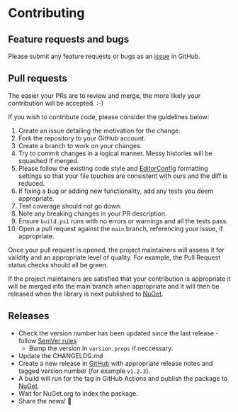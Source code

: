 # Contributing

## Feature requests and bugs

Please submit any feature requests or bugs as an [issue](https://github.com/justeattakeaway/JustEat.StatsD/issues) in GitHub.

## Pull requests

The easier your PRs are to review and merge, the more likely your contribution will be accepted. :-)

If you wish to contribute code, please consider the guidelines below:

1. Create an issue detailing the motivation for the change.
1. Fork the repository to your GitHub account.
1. Create a branch to work on your changes.
1. Try to commit changes in a logical manner. Messy histories will be squashed if merged.
1. Please follow the existing code style and [EditorConfig](http://editorconfig.org/) formatting settings so that your file touches are consistent with ours and the diff is reduced.
1. If fixing a bug or adding new functionality, add any tests you deem appropriate.
1. Test coverage should not go down.
1. Note any breaking changes in your PR description.
1. Ensure `build.ps1` runs with no errors or warnings and all the tests pass.
1. Open a pull request against the `main` branch, referencing your issue, if appropriate.

Once your pull request is opened, the project maintainers will assess it for validity and an appropriate level of quality. For example, the Pull Request status checks should all be green.

If the project maintainers are satisfied that your contribution is appropriate it will be merged into the main branch when appropriate and it will then be released when the library is next published to [NuGet](https://www.nuget.org/profiles/JUSTEAT_OSS).

## Releases

* Check the version number has been updated since the last release - follow [SemVer rules](http://semver.org)
  * Bump the version in `version.props` if neccessary.
* Update the CHANGELOG.md
* Create a new release in [GitHub](https://github.com/justeattakeaway/JustEat.StatsD/releases) with appropriate release notes and tagged version number (for example `v1.2.3`).
* A build will run for the tag in GitHub Actions and publish the package to [NuGet](https://www.nuget.org/packages/JustEat.StatsD).
* Wait for NuGet.org to index the package.
* Share the news! 🎉
